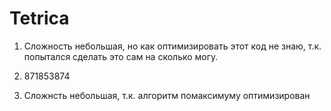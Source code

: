 # Tetrica

1) Сложность небольшая, но как оптимизировать этот код не знаю,
   т.к. попытался сделать это сам на сколько могу.
  
2) 871853874
 
3) Сложнсть небольшая, т.к. алгоритм помаксимуму оптимизирован
